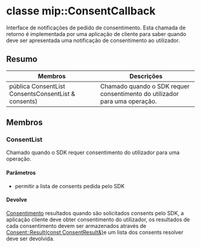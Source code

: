 # <a name="class-mipconsentcallback"></a>classe mip::ConsentCallback 
Interface de notificações de pedido de consentimento.
Esta chamada de retorno é implementada por uma aplicação de cliente para saber quando deve ser apresentada uma notificação de consentimento ao utilizador.
## <a name="summary"></a>Resumo
 Membros                        | Descrições                                
--------------------------------|---------------------------------------------
pública ConsentList ConsentsConsentList & consents) | Chamado quando o SDK requer consentimento do utilizador para uma operação.
## <a name="members"></a>Membros
### <a name="consentlist"></a>ConsentList
Chamado quando o SDK requer consentimento do utilizador para uma operação.
#### <a name="parameters"></a>Parâmetros
* permitir a lista de consents pedida pelo SDK
#### <a name="returns"></a>Devolve
[Consentimento](#classmip_1_1_consent) resultados quando são solicitados consents pelo SDK, a aplicação cliente deve obter consentimento do utilizador, os resultados de cada consentimento devem ser armazenados através de [Consent::Result(const ConsentResult&)](#classmip_1_1_consent_1ad6c17d9af548a40b2fe854fe0d9bca64)e um lista dos consents resolver deve ser devolvida.